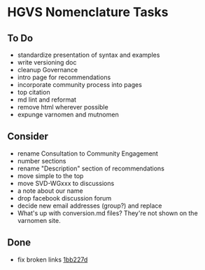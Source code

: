 # HGVS Nomenclature Tasks

## To Do

- standardize presentation of syntax and examples
- write versioning doc
- cleanup Governance
- intro page for recommendations
- incorporate community process into pages
- top citation
- md lint and reformat
- remove html wherever possible
- expunge varnomen and mutnomen

## Consider

- rename Consultation to Community Engagement
- number sections
- rename "Description" section of recommendations
- move simple to the top
- move SVD-WGxxx to discussions
- a note about our name
- drop facebook discussion forum
- decide new email addresses (group?) and replace
- What's up with conversion.md files? They're not shown on the varnomen site.

## Done

- fix broken links [1bb227d](https://github.com/HGVSnomenclature/hgvs-nomenclature/commit/1bb227d3948d058e9c6c8656577145b1148097cb)
